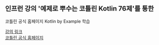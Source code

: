 ## 인프런 강의 '예제로 뿌수는 코틀린 Kotlin 76제'를 통한  
코틀린 공식 홈페이지 Kotlin by Example 학습

[강의 링크](https://www.inflearn.com/course/%EC%98%88%EC%A0%9C-%EC%BD%94%ED%8B%80%EB%A6%B0-kotlin/dashboard)  
[코틀린 공식 홈페이지](https://play.kotlinlang.org/byExample/01_introduction)


